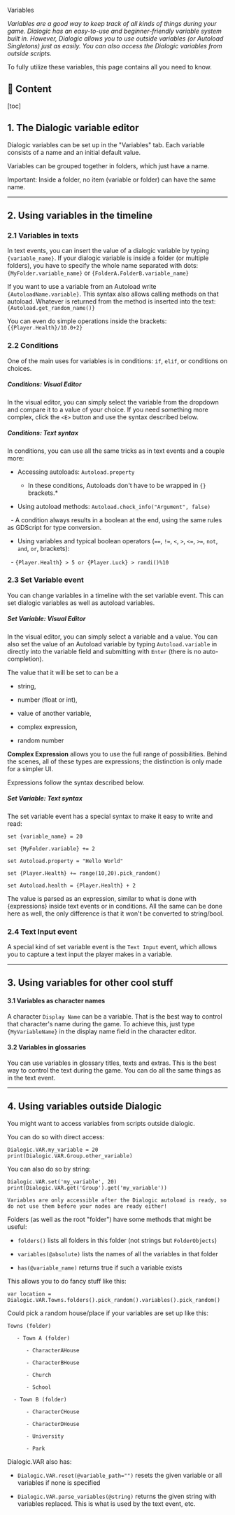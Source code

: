<div class="header-banner tropical">
     <div class="header-label tropical">Variables</div>
</div>

*Variables are a good way to keep track of all kinds of things during your game.
Dialogic has an easy-to-use and beginner-friendly variable system built in. However, Dialogic allows you to use outside variables (or Autoload Singletons) just as easily.
You can also access the Dialogic variables from outside scripts.*

To fully utilize these variables, this page contains all you need to know.

## 📜 Content

[toc]

## 1. The Dialogic variable editor

Dialogic variables can be set up in the "Variables" tab. Each variable consists of a name and an initial default value.

Variables can be grouped together in folders, which just have a name.

Important: Inside a folder, no item (variable or folder) can have the same name.

---

## 2. Using variables in the timeline

### 2.1 Variables in texts

In text events, you can insert the value of a dialogic variable by typing `{variable_name}`.
If your dialogic variable is inside a folder (or multiple folders), you have to specify the whole name separated with dots: `{MyFolder.variable_name}` or `{FolderA.FolderB.variable_name}`

If you want to use a variable from an Autoload write `{AutoloadName.variable}`.
This syntax also allows calling methods on that autoload. Whatever is returned from the method is inserted into the text: `{Autoload.get_random_name()}`

You can even do simple operations inside the brackets: `{{Player.Health}/10.0+2}`

### 2.2 Conditions

One of the main uses for variables is in conditions: `if`, `elif`, or conditions on choices.

##### Conditions: Visual Editor

In the visual editor, you can simply select the variable from the dropdown and compare it to a value of your choice. If you need something more complex, click the `<E>` button and use the syntax described below.

##### Conditions: Text syntax

In conditions, you can use all the same tricks as in text events and a couple more:

- Accessing autoloads: `Autoload.property`
  
  - In these conditions, Autoloads don't have to be wrapped in `{}` brackets.*

- Using autoload methods: `Autoload.check_info("Argument", false)`

  - A condition always results in a boolean at the end, using the same rules as GDScript for type conversion.

- Using variables and typical boolean operators (`==`, `!=`, `<`, `>`, `<=`, `>=`, `not`, `and`, `or`, brackets):

  - `{Player.Health} > 5 or {Player.Luck} > randi()%10`

### 2.3 Set Variable event

You can change variables in a timeline with the set variable event. This can set dialogic variables as well as autoload variables.

##### Set Variable: Visual Editor

In the visual editor, you can simply select a variable and a value. You can also set the value of an Autoload variable by typing `Autoload.variable` in directly into the variable field and submitting with `Enter` (there is no auto-completion).

The value that it will be set to can be a

- string,

- number (float or int),

- value of another variable,

- complex expression,

- random number

**Complex Expression** allows you to use the full range of possibilities. Behind the scenes, all of these types are expressions; the distinction is only made for a simpler UI.

Expressions follow the syntax described below.

##### Set Variable: Text syntax

The set variable event has a special syntax to make it easy to write and read:

```dtl
set {variable_name} = 20

set {MyFolder.variable} += 2

set Autoload.property = "Hello World"

set {Player.Health} += range(10,20).pick_random()

set Autoload.health = {Player.Health} + 2
```

The value is parsed as an expression, similar to what is done with {expressions} inside text events or in conditions. All the same can be done here as well, the only difference is that it won't be converted to string/bool.

### 2.4 Text Input event

A special kind of set variable event is the `Text Input` event, which allows you to capture a text input the player makes in a variable.

---

## 3. Using variables for other cool stuff

#### 3.1 Variables as character names

A character `Display Name` can be a variable. That is the best way to control that character's name during the game. To achieve this, just type `{MyVariableName}` in the display name field in the character editor.

#### 3.2 Variables in glossaries

You can use variables in glossary titles, texts and extras. This is the best way to control the text during the game. You can do all the same things as in the text event.

---

## 4. Using variables outside Dialogic

You might want to access variables from scripts outside dialogic.

You can do so with direct access:

```gdscript
Dialogic.VAR.my_variable = 20
print(Dialogic.VAR.Group.other_variable)
```

You can also do so by string:

```gdscript
Dialogic.VAR.set('my_variable', 20)
print(Dialogic.VAR.get('Group').get('my_variable'))
```

```admonish Warning
Variables are only accessible after the Dialogic autoload is ready, so do not use them before your nodes are ready either!
```

Folders (as well as the root "folder") have some methods that might be useful:

- `folders()` lists all folders in this folder (not strings but `FolderObjects`)

- `variables(@absolute)` lists the names of all the variables in that folder

- `has(@variable_name)` returns true if such a variable exists

This allows you to do fancy stuff like this:

```gdscript
var location = Dialogic.VAR.Towns.folders().pick_random().variables().pick_random()
```

Could pick a random house/place if your variables are set up like this:

```
Towns (folder)

   - Town A (folder)

      - CharacterAHouse

      - CharacterBHouse

      - Church

      - School

  - Town B (folder)

      - CharacterCHouse

      - CharacterDHouse

      - University

      - Park
```

Dialogic.VAR also has:

- `Dialogic.VAR.reset(@variable_path="")` resets the given variable or all variables if none is specified

- `Dialogic.VAR.parse_variables(@string)` returns the given string with variables replaced. This is what is used by the text event, etc.
